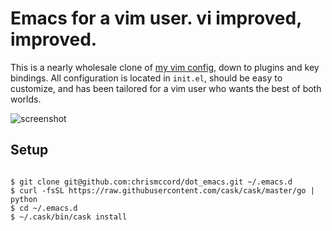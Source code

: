 # Emacs for a vim user. vi improved, improved.

This is a nearly wholesale clone of [my vim config](https://github.com/chrismccord/dot_vim), down to plugins and key bindings. All configuration is located in `init.el`, should be easy to customize, and has been tailored for a vim user who wants the best of both worlds.

![screenshot](https://raw.githubusercontent.com/chrismccord/dot_emacs/master/screenshot.png)

## Setup

```console

$ git clone git@github.com:chrismccord/dot_emacs.git ~/.emacs.d
$ curl -fsSL https://raw.githubusercontent.com/cask/cask/master/go | python
$ cd ~/.emacs.d
$ ~/.cask/bin/cask install
```
